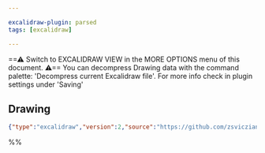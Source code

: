 ```yaml
---

excalidraw-plugin: parsed
tags: [excalidraw]

---
```

==⚠  Switch to EXCALIDRAW VIEW in the MORE OPTIONS menu of this document. ⚠== You can decompress Drawing data with the command palette: 'Decompress current Excalidraw file'. For more info check in plugin settings under 'Saving'


## Drawing
```json
{"type":"excalidraw","version":2,"source":"https://github.com/zsviczian/obsidian-excalidraw-plugin/releases/tag/2.9.2","elements":[],"appState":{"theme":"dark","gridSize":null,"viewBackgroundColor":"#ffffff"}}
```
%%